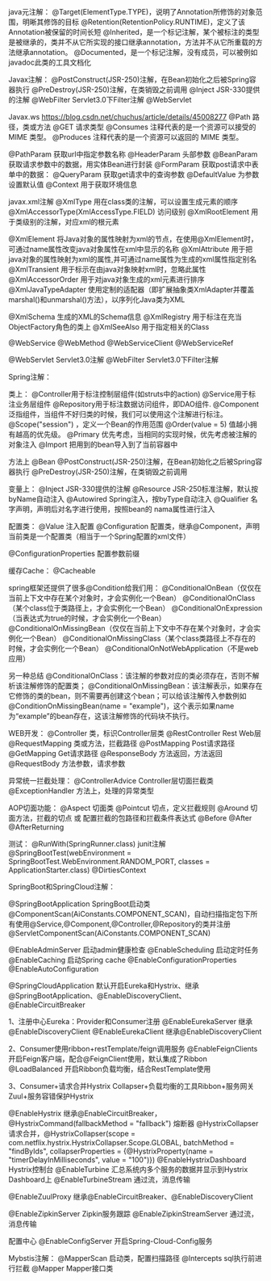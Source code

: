 java元注解：
@Target(ElementType.TYPE)，说明了Annotation所修饰的对象范围，明晰其修饰的目标
@Retention(RetentionPolicy.RUNTIME)，定义了该Annotation被保留的时间长短
@Inherited，是一个标记注解，某个被标注的类型是被继承的，类并不从它所实现的接口继承annotation，方法并不从它所重载的方法继承annotation。
@Documented，是一个标记注解，没有成员，可以被例如javadoc此类的工具文档化


Javax注解：
@PostConstruct(JSR-250)注解，在Bean初始化之后被Spring容器执行
@PreDestroy(JSR-250)注解，在类销毁之前调用
@Inject	JSR-330提供的注解
@WebFilter Servlet3.0下Filter注解
@WebServlet


Javax.ws
https://blog.csdn.net/chuchus/article/details/45008277
@Path 路径，类或方法
@GET 请求类型
@Consumes 注释代表的是一个资源可以接受的 MIME 类型。
@Produces 注释代表的是一个资源可以返回的 MIME 类型。

@PathParam 获取url中指定参数名称
@HeaderParam 头部参数
@BeanParam 获取请求参数中的数据，用实体Bean进行封装
@FormParam 获取post请求中表单中的数据：
@QueryParam 获取get请求中的查询参数
@DefaultValue 为参数设置默认值
@Context 用于获取环境信息



javax.xml注解
@XmlType 用在class类的注解，可以设置生成元素的顺序
@XmlAccessorType(XmlAccessType.FIELD) 访问级别
@XmlRootElement 用于类级别的注解，对应xml的根元素 

@XmlElement 将Java对象的属性映射为xml的节点，在使用@XmlElement时，可通过name属性改变java对象属性在xml中显示的名称
@XmlAttribute 用于把java对象的属性映射为xml的属性,并可通过name属性为生成的xml属性指定别名
@XmlTransient 用于标示在由java对象映射xml时，忽略此属性
@XmlAccessorOrder 用于对java对象生成的xml元素进行排序
@XmlJavaTypeAdapter 使用定制的适配器（即扩展抽象类XmlAdapter并覆盖marshal()和unmarshal()方法），以序列化Java类为XML

@XmlSchema 生成的XML的Schema信息
@XmlRegistry 用于标注在充当ObjectFactory角色的类上
@XmlSeeAlso 用于指定相关的Class


@WebService
@WebMethod 
@WebServiceClient
@WebServiceRef

@WebServlet Servlet3.0注解
@WebFilter Servlet3.0下Filter注解



Spring注解：

类上：
@Controller用于标注控制层组件(如struts中的action) 
@Service用于标注业务层组件 
@Repository用于标注数据访问组件，即DAO组件. 
@Component泛指组件，当组件不好归类的时候，我们可以使用这个注解进行标注。    
@Scope("session") ，定义一个Bean的作用范围
@Order(value = 5) 值越小拥有越高的优先级。
@Primary 优先考虑，当相同的实现时候，优先考虑被注解的对象注入
@Import 把用到的bean导入到了当前容器中



方法上
@Bean 
@PostConstruct(JSR-250)注解，在Bean初始化之后被Spring容器执行
@PreDestroy(JSR-250)注解，在类销毁之前调用


变量上：
@Inject	JSR-330提供的注解
@Resource JSR-250标准注解，默认按byName自动注入
@Autowired Spring注入，按byType自动注入
@Qualifier 名字声明，声明后对名字进行使用，按照bean的 nama属性进行注入




配置类：
@Value 注入配置
@Configuration 配置类，继承@Component，声明当前类是一个配置类（相当于一个Spring配置的xml文件）

@ConfigurationProperties 配置参数前缀


缓存Cache：
@Cacheable



spring框架还提供了很多@Condition给我们用：
@ConditionalOnBean（仅仅在当前上下文中存在某个对象时，才会实例化一个Bean）
@ConditionalOnClass（某个class位于类路径上，才会实例化一个Bean）
@ConditionalOnExpression（当表达式为true的时候，才会实例化一个Bean）
@ConditionalOnMissingBean（仅仅在当前上下文中不存在某个对象时，才会实例化一个Bean）
@ConditionalOnMissingClass（某个class类路径上不存在的时候，才会实例化一个Bean）
@ConditionalOnNotWebApplication（不是web应用）

另一种总结
@ConditionalOnClass：该注解的参数对应的类必须存在，否则不解析该注解修饰的配置类；
@ConditionalOnMissingBean：该注解表示，如果存在它修饰的类的bean，则不需要再创建这个bean；可以给该注解传入参数例如@ConditionOnMissingBean(name = "example")，这个表示如果name为“example”的bean存在，这该注解修饰的代码块不执行。




WEB开发：
@Controller 类，标识Controller层类
@RestController Rest Web层
@RequestMapping 类或方法，拦截路径
@PostMapping Post请求路径
@GetMapping Get请求路径
@ResponseBody 方法返回，方法返回
@RequestBody 方法参数，请求参数



异常统一拦截处理：
@ControllerAdvice Controller层切面拦截类
@ExceptionHandler 方法上，处理的异常类型




AOP切面功能：
@Aspect 切面类
@Pointcut 切点，定义拦截规则
@Around 切面方法，拦截的切点 或 配置拦截的包路径和拦截条件表达式
@Before
@After
@AfterReturning


测试：
@RunWith(SpringRunner.class) junit注解
@SpringBootTest(webEnvironment = SpringBootTest.WebEnvironment.RANDOM_PORT, classes = ApplicationStarter.class)
@DirtiesContext




SpringBoot和SpringCloud注解：

@SpringBootApplication SpringBoot启动类
@ComponentScan(AiConstants.COMPONENT_SCAN)，自动扫描指定包下所有使用@Service,@Component,@Controller,@Repository的类并注册
@ServletComponentScan(AiConstants.COMPONENT_SCAN)

@EnableAdminServer 启动admin健康检查
@EnableScheduling 启动定时任务
@EnableCaching 启动Spring cache
@EnableConfigurationProperties
@EnableAutoConfiguration


@SpringCloudApplication 默认开启Eureka和Hystrix、继承@SpringBootApplication、@EnableDiscoveryClient、@EnableCircuitBreaker



1、注册中心Eureka：Provider和Consumer注册
@EnableEurekaServer 继承@EnableDiscoveryClient
@EnableEurekaClient 继承@EnableDiscoveryClient

2、Consumer使用ribbon+restTemplate/feign调用服务
@EnableFeignClients 开启Feign客户端，配合@FeignClient使用，默认集成了Ribbon
@LoadBalanced 开启Ribbon负载均衡，结合RestTemplate使用

3、Consumer+请求合并Hystrix Collapser+负载均衡的工具Ribbon+服务网关Zuul+服务容错保护Hystrix

@EnableHystrix 继承@EnableCircuitBreaker，
@HystrixCommand(fallbackMethod = "fallback") 熔断器
@HystrixCollapser 请求合并，@HystrixCollapser(scope = com.netflix.hystrix.HystrixCollapser.Scope.GLOBAL, batchMethod = "findByIds", collapserProperties = {@HystrixProperty(name = "timerDelayInMilliseconds", value = "100")})
@EnableHystrixDashboard Hystrix控制台
@EnableTurbine 汇总系统内多个服务的数据并显示到Hystrix Dashboard上
@EnableTurbineStream 通过流，消息传输

@EnableZuulProxy 继承@EnableCircuitBreaker、@EnableDiscoveryClient


@EnableZipkinServer Zipkin服务跟踪
@EnableZipkinStreamServer 通过流，消息传输


配置中心
@EnableConfigServer 开启Spring-Cloud-Config服务





Mybstis注解：
@MapperScan 启动类，配置扫描路径
@Intercepts sql执行前进行拦截
@Mapper Mapper接口类



